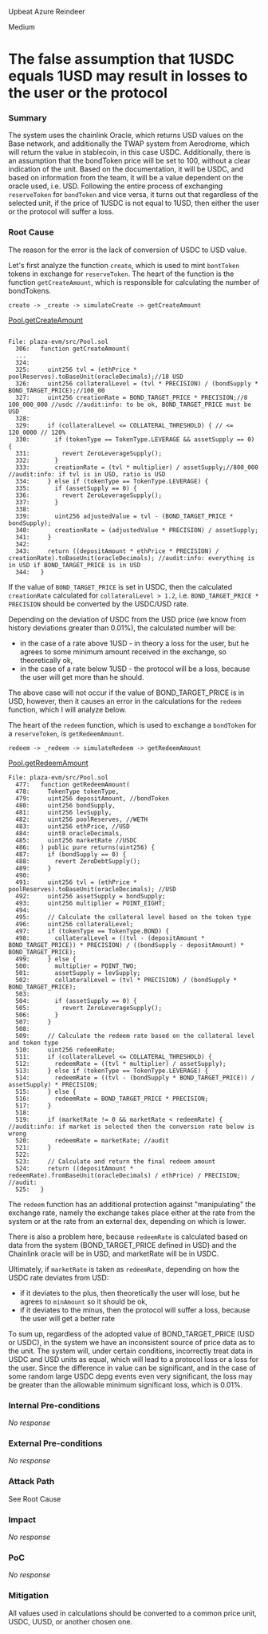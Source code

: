 Upbeat Azure Reindeer

Medium

# The false assumption that 1USDC equals 1USD may result in losses to the user or the protocol

### Summary

The system uses the chainlink Oracle, which returns USD values ​​on the Base network, and additionally the TWAP system from Aerodrome, which will return the value in stablecoin, in this case USDC. Additionally, there is an assumption that the bondToken price will be set to 100, without a clear indication of the unit. Based on the documentation, it will be USDC, and based on information from the team, it will be a value dependent on the oracle used, i.e. USD. Following the entire process of exchanging `reserveToken` for `bondToken` and vice versa, it turns out that regardless of the selected unit, if the price of 1USDC is not equal to 1USD, then either the user or the protocol will suffer a loss.

### Root Cause

The reason for the error is the lack of conversion of USDC to USD value.

Let's first analyze the function `create`, which is used to mint `bontToken` tokens in exchange for `reserveToken`.
The heart of the function is the function `getCreateAmount`, which is responsible for calculating the number of bondTokens.

`create -> _create -> simulateCreate -> getCreateAmount`

[Pool.getCreateAmount](https://github.com/sherlock-audit/2024-12-plaza-finance/blob/14a962c52a8f4731bbe4655a2f6d0d85e144c7c2/plaza-evm/src/Pool.sol#L306-L306)

```solidity

File: plaza-evm/src/Pool.sol
  306:   function getCreateAmount(
  ...
  324: 
  325:     uint256 tvl = (ethPrice * poolReserves).toBaseUnit(oracleDecimals);//18 USD
  326:     uint256 collateralLevel = (tvl * PRECISION) / (bondSupply * BOND_TARGET_PRICE);//100_00
  327:     uint256 creationRate = BOND_TARGET_PRICE * PRECISION;//8 100_000_000 //usdc //audit:info: to be ok, BOND_TARGET_PRICE must be USD
  328: 
  329:     if (collateralLevel <= COLLATERAL_THRESHOLD) { // <= 120_0000 // 120%
  330:       if (tokenType == TokenType.LEVERAGE && assetSupply == 0) {
  331:         revert ZeroLeverageSupply();
  332:       }
  333:       creationRate = (tvl * multiplier) / assetSupply;//800_000 //audit:info: if tvl is in USD, ratio is USD
  334:     } else if (tokenType == TokenType.LEVERAGE) {
  335:       if (assetSupply == 0) {
  336:         revert ZeroLeverageSupply();
  337:       }
  338: 
  339:       uint256 adjustedValue = tvl - (BOND_TARGET_PRICE * bondSupply);
  340:       creationRate = (adjustedValue * PRECISION) / assetSupply;
  341:     }
  342:     
  343:     return ((depositAmount * ethPrice * PRECISION) / creationRate).toBaseUnit(oracleDecimals); //audit:info: everything is in USD if BOND_TARGET_PRICE is in USD
  344:   }

```

If the value of `BOND_TARGET_PRICE` is set in USDC, then the calculated `creationRate` calculated for `collateralLevel > 1.2`, i.e. `BOND_TARGET_PRICE * PRECISION` should be converted by the USDC/USD rate.

Depending on the deviation of USDC from the USD price (we know from history deviations greater than 0.01%), the calculated number will be:
- in the case of a rate above 1USD - in theory a loss for the user, but he agrees to some minimum amount received in the exchange, so theoretically ok,
- in the case of a rate below 1USD - the protocol will be a loss, because the user will get more than he should.

The above case will not occur if the value of BOND_TARGET_PRICE is in USD, however, then it causes an error in the calculations for the `redeem` function, which I will analyze below.

The heart of the `redeem` function, which is used to exchange a `bondToken` for a `reserveToken`, is `getRedeemAmount`.

`redeem -> _redeem -> simulateRedeem -> getRedeemAmount`

[Pool.getRedeemAmount](https://github.com/sherlock-audit/2024-12-plaza-finance/blob/14a962c52a8f4731bbe4655a2f6d0d85e144c7c2/plaza-evm/src/Pool.sol#L477-L477)

```solidity
File: plaza-evm/src/Pool.sol
  477:   function getRedeemAmount(
  478:     TokenType tokenType,
  479:     uint256 depositAmount, //bondToken
  480:     uint256 bondSupply,
  481:     uint256 levSupply,
  482:     uint256 poolReserves, //WETH
  483:     uint256 ethPrice, //USD
  484:     uint8 oracleDecimals,
  485:     uint256 marketRate //USDC
  486:   ) public pure returns(uint256) {
  487:     if (bondSupply == 0) {
  488:       revert ZeroDebtSupply();
  489:     }
  490: 
  491:     uint256 tvl = (ethPrice * poolReserves).toBaseUnit(oracleDecimals); //USD
  492:     uint256 assetSupply = bondSupply;
  493:     uint256 multiplier = POINT_EIGHT;
  494: 
  495:     // Calculate the collateral level based on the token type
  496:     uint256 collateralLevel;
  497:     if (tokenType == TokenType.BOND) {
  498:       collateralLevel = ((tvl - (depositAmount * BOND_TARGET_PRICE)) * PRECISION) / ((bondSupply - depositAmount) * BOND_TARGET_PRICE);
  499:     } else {
  500:       multiplier = POINT_TWO;
  501:       assetSupply = levSupply;
  502:       collateralLevel = (tvl * PRECISION) / (bondSupply * BOND_TARGET_PRICE);
  503: 
  504:       if (assetSupply == 0) {
  505:         revert ZeroLeverageSupply();
  506:       }
  507:     }
  508:     
  509:     // Calculate the redeem rate based on the collateral level and token type
  510:     uint256 redeemRate;
  511:     if (collateralLevel <= COLLATERAL_THRESHOLD) {
  512:       redeemRate = ((tvl * multiplier) / assetSupply);
  513:     } else if (tokenType == TokenType.LEVERAGE) {
  514:       redeemRate = ((tvl - (bondSupply * BOND_TARGET_PRICE)) / assetSupply) * PRECISION;
  515:     } else {
  516:       redeemRate = BOND_TARGET_PRICE * PRECISION;
  517:     }
  518: 
  519:     if (marketRate != 0 && marketRate < redeemRate) { //audit:info: if market is selected then the conversion rate below is wrong
  520:       redeemRate = marketRate; //audit
  521:     }
  522:     
  523:     // Calculate and return the final redeem amount
  524:     return ((depositAmount * redeemRate).fromBaseUnit(oracleDecimals) / ethPrice) / PRECISION; //audit: 
  525:   }

```

The `redeem` function has an additional protection against "manipulating" the exchange rate, namely the exchange takes place either at the rate from the system or at the rate from an external dex, depending on which is lower.

There is also a problem here, because `redeemRate` is calculated based on data from the system (BOND_TARGET_PRICE defined in USD) and the Chainlink oracle will be in USD, and marketRate will be in USDC.

Ultimately, if `marketRate` is taken as `redeemRate`, depending on how the USDC rate deviates from USD:
- if it deviates to the plus, then theoretically the user will lose, but he agrees to `minAmount` so it should be ok,
- if it deviates to the minus, then the protocol will suffer a loss, because the user will get a better rate

To sum up, regardless of the adopted value of BOND_TARGET_PRICE (USD or USDC), in the system we have an inconsistent source of price data as to the unit. The system will, under certain conditions, incorrectly treat data in USDC and USD units as equal, which will lead to a protocol loss or a loss for the user. Since the difference in value can be significant, and in the case of some random large USDC depg events even very significant, the loss may be greater than the allowable minimum significant loss, which is 0.01%.


### Internal Pre-conditions

_No response_

### External Pre-conditions

_No response_

### Attack Path

See Root Cause

### Impact

_No response_

### PoC

_No response_

### Mitigation

All values ​​used in calculations should be converted to a common price unit, USDC, UUSD, or another chosen one.
